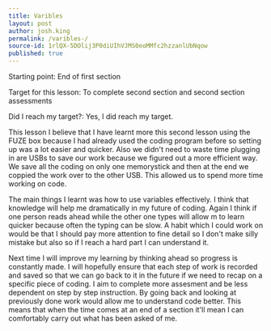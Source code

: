 ```yaml
---
title: Varibles 
layout: post
author: josh.king
permalink: /varibles-/
source-id: 1rlQX-5DOlij3P0diUIhVJMS0eoMMfc2hzzanlUbNqow
published: true
---
```

Starting point: End of first section

Target for this lesson: To complete second section and second section assessments

Did I reach my target?: Yes, I did reach my target. 

This lesson I believe that I have learnt more this second lesson using the FUZE box because I had already used the coding program before so setting up was a lot easier and quicker. Also we didn't need to waste time plugging in are USBs to save our work because we figured out a more efficient way. We save all the coding on only one memorystick and then at the end we coppied the work over to the other USB. This allowed us to spend more time working on code.

The main things I learnt was how to use variables effectively. I think that knowledge will help me dramatically in my future of coding. Again I think if one person reads ahead while the other one types will allow m to learn quicker because often the typing can be slow. A habit which I could work on would be that I should pay more attention to fine detail so I don't make silly mistake but also so if I reach a hard part I can understand it.

Next time I will improve my learning by thinking ahead so progress is constantly made. I will hopefully ensure that each step of work is recorded and saved so that we can go back to it in the future if we need to recap on a specific piece of coding. I aim to complete more assesment and be less dependent on step by step instruction. By going back and looking at previously done work would allow me to understand code better. This means that when the time comes at an end of a section it'll mean I can comfortably carry out what has been asked of me.

 

